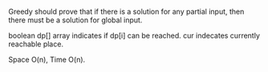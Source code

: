 
Greedy should prove that if there is a solution for any partial input, then there must be a solution for global input.

boolean dp[] array indicates if dp[i] can be reached. 
cur indecates currently reachable place.

Space O(n), Time O(n).

